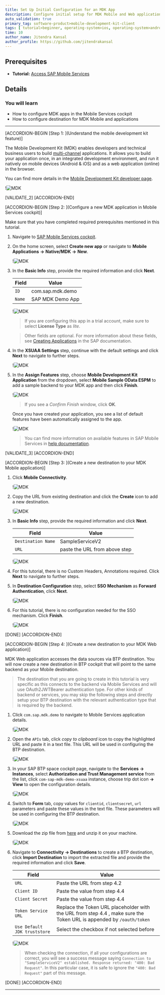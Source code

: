 ```yaml
---
title: Set Up Initial Configuration for an MDK App
description: Configure initial setup for MDK Mobile and Web applications.
auto_validation: true
primary_tag: software-product>mobile-development-kit-client
tags: [ tutorial>beginner, operating-system>ios, operating-system>android, topic>mobile, software-product>sap-business-technology-platform, software-product>mobile-development-kit-client, software-product>sap-mobile-services ]
time: 10
author_name: Jitendra Kansal
author_profile: https://github.com/jitendrakansal
---
```


## Prerequisites
- **Tutorial:** [Access SAP Mobile Services](fiori-ios-hcpms-setup)

## Details
### You will learn
  - How to configure MDK apps in the Mobile Services cockpit
  - How to configure destination for MDK Mobile and applications

---


[ACCORDION-BEGIN [Step 1: ](Understand the mobile development kit feature)]

The Mobile Development Kit (MDK) enables developers and technical business users to build [multi-channel]((https://blogs.sap.com/2020/10/27/moving-to-multi-channel-with-mobile-development-kit/)) applications. It allows you to build your application once, in an integrated development environment, and run it natively on mobile devices (Android & iOS) and as a web application (online) in the browser.

You can find more details in the [Mobile Development Kit developer page](https://community.sap.com/topics/mobile-technology/mobile-development-kit).

!![MDK](img-1.1.png)

[VALIDATE_2]
[ACCORDION-END]

[ACCORDION-BEGIN [Step 2: ](Configure a new MDK application in Mobile Services cockpit)]

Make sure that you have completed required prerequisites mentioned in this tutorial.

1. Navigate to [SAP Mobile Services cockpit](fiori-ios-hcpms-setup).

2. On the home screen, select **Create new app** or navigate to **Mobile Applications** **&rarr;** **Native/MDK** **&rarr;** **New**.

    !![MDK](img-2.1.png)

3. In the **Basic Info** step, provide the required information and click **Next**.

    | Field | Value |
    |----|----|
    | `ID` | com.sap.mdk.demo |
    | `Name` | SAP MDK Demo App |

    !![MDK](img-2.2.png)

    > If you are configuring this app in a trial account, make sure to select **License Type** as *lite*.

    >Other fields are optional. For more information about these fields, see [Creating Applications](https://help.sap.com/doc/f53c64b93e5140918d676b927a3cd65b/Cloud/en-US/docs-en/guides/getting-started/admin/manage.html#creating-applications) in the SAP documentation.

4. In the **XSUAA Settings** step, continue with the default settings and click **Next** to navigate to further steps.

    !![MDK](img-2.3.png)

4. In the **Assign Features** step, choose **Mobile Development Kit Application** from the dropdown, select **Mobile Sample OData ESPM** to add a sample backend to your MDK app and then click **Finish**.

    !![MDK](img-2.4.png)

    >If you see a _Confirm Finish_ window, click **OK**.

    Once you have created your application, you see a list of default features have been automatically assigned to the app.

    !![MDK](img-2.5.png)

    >You can find more information on available features in SAP Mobile Services in [help documentation](https://help.sap.com/doc/f53c64b93e5140918d676b927a3cd65b/Cloud/en-US/docs-en/guides/getting-started/admin/features.html).

[VALIDATE_3]
[ACCORDION-END]

[ACCORDION-BEGIN [Step 3: ](Create a new destination to your MDK Mobile application)]

1. Click **Mobile Connectivity**.  

    !![MDK](img-3.1.png)

2. Copy the URL from existing destination and click the **Create** icon to add a new destination.

    !![MDK](img-3.2.png)

3. In **Basic Info** step, provide the required information and click **Next**.

    | Field | Value |
    |----|----|
    | `Destination Name` | SampleServiceV2 |
    | `URL` | paste the URL from above step  |

    !![MDK](img-3.3.png)

4. For this tutorial, there is no Custom Headers, Annotations required. Click **Next** to navigate to further steps.

5. In **Destination Configuration** step, select **SSO Mechanism** as **Forward Authentication**, click **Next**.   

    !![MDK](img-3.4.png)

6. For this tutorial, there is no configuration needed for the SSO mechanism. Click **Finish**.

    !![MDK](img-3.5.png)

[DONE]
[ACCORDION-END]

[ACCORDION-BEGIN [Step 4: ](Create a new destination to your MDK Web application)]

MDK Web application accesses the data sources via BTP destination. You will now create a new destination in BTP cockpit that will point to the same backend as your Mobile destination.

>The destination that you are going to create in this tutorial is very specific as this connects to the backend via Mobile Services and will use OAuth2JWTBearer authentication type. For other kinds of backend or services, you may skip the following steps and directly setup your BTP destination with the relevant authentication type that is required by the backend.

1. Click `com.sap.mdk.demo` to navigate to Mobile Services application details.

    !![MDK](img-4.1.png)

2. Open the `APIs` tab, click _copy to clipboard_ icon to copy the highlighted URL and paste it in a text file. This URL will be used in configuring the  BTP destination.

    !![MDK](img-4.2.png)

3. In your SAP BTP space cockpit page, navigate to the **Services** **&rarr;**  **Instances**, select **Authorization and Trust Management service** from the list, click `com-sap-mdk-demo-xsuaa` instance, choose trip dot icon **&rarr;** **View** to open the configuration details.

    !![MDK](img-4.3.png)

4. Switch to **Form** tab, copy values for `clientid`, `clientsecret`, `url` parameters and paste these values in the text file. These parameters will be used in configuring the BTP destination.  

    !![MDK](img-4.4.png)

5. Download the zip file from [here](https://github.com/SAP-samples/cloud-mdk-tutorial-samples/blob/master/0-Set-Up-for-the-Mobile-Development-Kit/SampleServiceV2.zip) and unzip it on your machine.

    !![MDK](img-4.5.png)

6. Navigate to **Connectivity** **&rarr;** **Destinations** to create a BTP destination, click **Import Destination** to import the extracted file and provide the required information and click **Save**.

    | Field | Value |
    |----|----|
    | `URL` | Paste the URL from step 4.2 |
    | `Client ID` | Paste the value from step 4.4  |
    | `Client Secret` | Paste the value from step 4.4 |
    | `Token Service URL` | Replace the Token URL placeholder with the URL from step 4.4 , make sure the Token URL is appended by `/oauth/token` |
    | `Use Default JDK truststore` | Select the checkbox if not selected before |

    !![MDK](img-4.6.png)

    >When checking the connection, if all your configurations are correct, you will see a success message saying `Connection to "SampleServiceV2" established. Response returned: "400: Bad Request"`. In this particular case, it is safe to ignore the `"400: Bad Request"` part of this message.


[DONE]
[ACCORDION-END]

---
